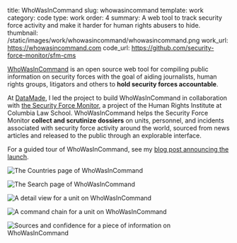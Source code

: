 title: WhoWasInCommand 
slug: whowasincommand 
template: work
category: code
type: work
order: 4 
summary: A web tool to track security force activity and make it harder for human rights abusers to hide. 
thumbnail: /static/images/work/whowasincommand/whowasincommand.png
work_url: https://whowasincommand.com
code_url: https://github.com/security-force-monitor/sfm-cms

[WhoWasInCommand](https://whowasincommand.com) is an open source web tool for
compiling public information on security forces with the goal of aiding journalists, human rights
groups, litigators and others to **hold security forces accountable**.

At [DataMade](https://datamade.us), I led the project to build WhoWasInCommand in
collaboration with [the Security Force
Monitor](https://securityforcemonitor.org),
a project of the Human Rights Institute at Columbia Law School. WhoWasInCommand
helps the Security Force Monitor **collect and scrutinize dossiers** on units,
personnel, and incidents associated with security force activity around the world,
sourced from news articles and released to the public through an explorable interface.

For a guided tour of WhoWasInCommand, see my [blog post announcing the
launch](https://datamade.us/blog/whowasincommand).

![The Countries page of
WhoWasInCommand](/static/images/work/whowasincommand/wwic-countries.png)

![The Search page of
WhoWasInCommand](/static/images/work/whowasincommand/wwic-search.png)

![A detail view for a unit on
WhoWasInCommand](/static/images/work/whowasincommand/wwic-detail.png)

![A command chain for a unit on
WhoWasInCommand](/static/images/work/whowasincommand/wwic-chain.png)

![Sources and confidence for a piece of information on
WhoWasInCommand](/static/images/work/whowasincommand/wwic-source.png)
